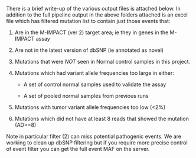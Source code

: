 There is a brief write-up of the various output files is attached below. In addition to the full pipeline output in the above folders attached is an excel file which has filtered mutation list to contain just those events that:

1. Are in the M-IMPACT (ver 2) target area; ie they in genes in the M-IMPACT assay

2. Are not in the latest version of dbSNP (ie annotated as novel)

3. Mutations that were _NOT_ seen in Normal control samples in this project.

4. Mutations which had variant allele frequencies too large in either:

    - A set of control normal samples used to validate the assay

    - A set of pooled normal samples from previous runs

5. Mutations with tumor variant allele frequencies too low (<2%)

6. Mutations which did not have at least 8 reads that showed the mutation (AD>=8)

Note in particular filter (2) can miss potential pathogenic events. We are working to clean up dbSNP filtering but if you require more precise control of event filter you can get the full event MAF on the server.
